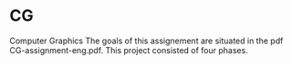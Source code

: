 # CG
Computer Graphics
The goals of this assignement are situated in the pdf CG-assignment-eng.pdf. This project consisted of four phases.

